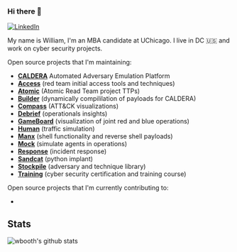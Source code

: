 ### Hi there 👋

<a href="https://www.linkedin.com/in/william-booth-90023728/" target="_blank"><img src="https://img.shields.io/badge/LinkedIn-%230077B5.svg?&style=flat-square&logo=linkedin&logoColor=white" alt="LinkedIn"></a> 


My name is William, I'm an MBA candidate at UChicago. I live in DC 🇺🇸 and work on cyber security projects.

Open source projects that I'm maintaining:

- **[CALDERA](https://github.com/mitre/caldera)** Automated Adversary Emulation Platform
- **[Access](https://github.com/mitre/access)** (red team initial access tools and techniques)
- **[Atomic](https://github.com/mitre/atomic)** (Atomic Read Team project TTPs)
- **[Builder](https://github.com/mitre/builder)** (dynamically compililation of payloads for CALDERA)
- **[Compass](https://github.com/mitre/compass)** (ATT&CK visualizations)
- **[Debrief](https://github.com/mitre/debrief)** (operationals insights)
- **[GameBoard](https://github.com/mitre/gameboard)** (visualization of joint red and blue operations)
- **[Human](https://github.com/mitre/human)** (traffic simulation)
- **[Manx](https://github.com/mitre/manx)** (shell functionality and reverse shell payloads)
- **[Mock](https://github.com/mitre/mock)** (simulate agents in operations)
- **[Response](https://github.com/mitre/response)** (incident response)
- **[Sandcat](https://github.com/mitre/sandcat)** (python implant)
- **[Stockpile](https://github.com/mitre/stockpile)** (adversary and technique library)
- **[Training](https://github.com/mitre/training)** (cyber security certification and training course)

Open source projects that I'm currently contributing to:

- 

## Stats
![wbooth's github stats](https://github-readme-stats.vercel.app/api?username=wbooth&show_icons=true&hide_border=false&theme=dracula&count_private=true&hide_title=false)


<!--
**wbooth/wbooth** is a ✨ _special_ ✨ repository because its `README.md` (this file) appears on your GitHub profile.

Here are some ideas to get you started:

- 🔭 I’m currently working on ...
- 🌱 I’m currently learning ...
- 👯 I’m looking to collaborate on ...
- 🤔 I’m looking for help with ...
- 💬 Ask me about ...
- 📫 How to reach me: ...
- 😄 Pronouns: ...
- ⚡ Fun fact: ...
-->
